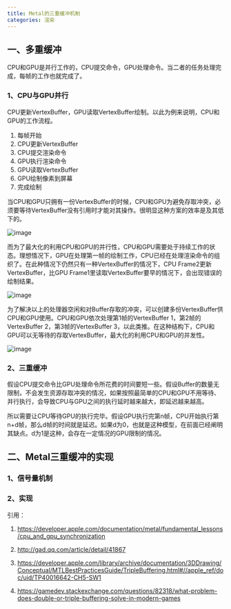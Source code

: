```yaml
---
title: Metal的三重缓冲机制
categories: 渲染
---
```

## 一、多重缓冲
CPU和GPU是并行工作的，CPU提交命令，GPU处理命令。当二者的任务处理完成，每帧的工作也就完成了。
### 1、CPU与GPU并行
CPU更新VertexBuffer，GPU读取VertexBuffer绘制。以此为例来说明，CPU和GPU的工作流程。

1. 每帧开始
2. CPU更新VertexBuffer
3. CPU提交渲染命令
4. GPU执行渲染命令
5. GPU读取VertexBuffer
6. GPU绘制像素到屏幕
7. 完成绘制

当CPU和GPU只拥有一份VertexBuffer的时候，CPU和GPU为避免存取冲突，必须要等待VertexBuffer没有引用时才能对其操作。很明显这种方案的效率是及其低下的。

![image](https://docs-assets.developer.apple.com/published/a8fcc3ae6f/3f778646-c337-42d1-977b-f5e8f1ac411c.png)

而为了最大化的利用CPU和GPU的并行性，CPU和GPU需要处于持续工作的状态。理想情况下，GPU在处理第一帧的绘制工作，CPU已经在处理渲染命令的组织了。在此种情况下仍然只有一种VertexBuffer的情况下，CPU Frame2更新VertexBuffer，比GPU Frame1里读取VertexBuffer要早的情况下，会出现错误的绘制结果。

![image](https://docs-assets.developer.apple.com/published/a8fcc3ae6f/e4f8f52c-ec6d-4c8d-bac3-e9e7a8a28be5.png)

为了解决以上的处理器空闲和对Buffer存取的冲突，可以创建多份VertexBuffer供CPU和GPU使用。CPU和GPU依次处理第1帧的VertexBuffer 1，第2帧的VertexBuffer 2，第3帧的VertexBuffer 3，以此类推。在这种结构下，CPU和GPU可以无等待的存取VertexBuffer，最大化的利用CPU和GPU的并发性。

![image](https://docs-assets.developer.apple.com/published/a8fcc3ae6f/5cd216dc-7d80-4d95-ac0b-b9fa783513f3.png)

### 2、三重缓冲
假设CPU提交命令比GPU处理命令所花费的时间要短一些。假设Buffer的数量无限制，不会发生资源存取冲突的情况，如果按照最简单的CPU和GPU不用等待、并行执行，会导致CPU与GPU之间的执行延时越来越大，即延迟越来越高。

所以需要让CPU等待GPU的执行完毕。假设GPU执行完第n帧，CPU开始执行第n+d帧，那么d帧的时间就是延迟。如果d为0，也就是这种模型，在前面已经阐明其缺点。d为1是这种，会存在一定情况的GPU限制的情况。

## 二、Metal三重缓冲的实现
### 1、信号量机制
### 2、实现

引用：
1. https://developer.apple.com/documentation/metal/fundamental_lessons/cpu_and_gpu_synchronization
2. http://gad.qq.com/article/detail/41867
3. https://developer.apple.com/library/archive/documentation/3DDrawing/Conceptual/MTLBestPracticesGuide/TripleBuffering.html#//apple_ref/doc/uid/TP40016642-CH5-SW1

4. https://gamedev.stackexchange.com/questions/82318/what-problem-does-double-or-triple-buffering-solve-in-modern-games
